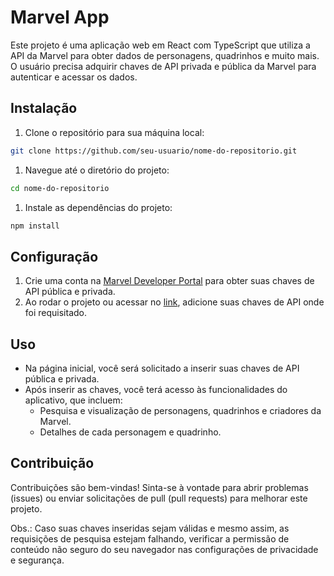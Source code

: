 # **Marvel App**

Este projeto é uma aplicação web em React com TypeScript que utiliza a API da Marvel para obter dados de personagens, quadrinhos e muito mais. O usuário precisa adquirir chaves de API privada e pública da Marvel para autenticar e acessar os dados.

## **Instalação**

1. Clone o repositório para sua máquina local:

```bash
git clone https://github.com/seu-usuario/nome-do-repositorio.git
```

1. Navegue até o diretório do projeto:

```bash
cd nome-do-repositorio
```

1. Instale as dependências do projeto:

```bash
npm install
```

## **Configuração**

1. Crie uma conta na [Marvel Developer Portal](https://developer.marvel.com/account) para obter suas chaves de API pública e privada.
2. Ao rodar o projeto ou acessar no [link](https://marvel-app-pl.vercel.app/), adicione suas chaves de API onde foi requisitado.

## **Uso**

- Na página inicial, você será solicitado a inserir suas chaves de API pública e privada.
- Após inserir as chaves, você terá acesso às funcionalidades do aplicativo, que incluem:
    - Pesquisa e visualização de personagens, quadrinhos e criadores da Marvel.
    - Detalhes de cada personagem e quadrinho.

## **Contribuição**

Contribuições são bem-vindas! Sinta-se à vontade para abrir problemas (issues) ou enviar solicitações de pull (pull requests) para melhorar este projeto.


Obs.: Caso suas chaves inseridas sejam válidas e mesmo assim, as requisições de pesquisa estejam falhando, verificar a permissão de conteúdo não seguro do seu navegador nas configurações de privacidade e segurança. 
